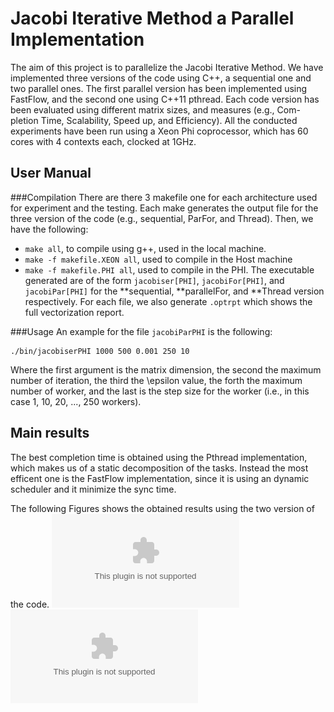 # Jacobi Iterative Method a Parallel Implementation
The aim of this project is to parallelize the Jacobi Iterative Method. 
We have implemented three versions of the code using C++, a sequential one and two parallel ones. 
The first parallel version has been implemented using FastFlow, and the second one using C++11 pthread. 
Each code version has been evaluated using different matrix sizes, and measures (e.g., Com- pletion Time, 
Scalability, Speed up, and Efficiency). All the conducted experiments
have been run using a Xeon Phi coprocessor, which has 60 cores with 4 contexts each, clocked at 1GHz.

## User Manual
###Compilation
There are there 3 makefile one for each architecture used for experiment and the testing. 
Each make generates the output file for the three version of the code (e.g., sequential, ParFor, and Thread). 
Then, we have the following:

- `make all`, to compile using g++, used in the local machine.
- `make -f makefile.XEON all`, used to compile in the Host machine
- `make -f makefile.PHI all`, used to compile in the PHI.
The executable generated are of the form `jacobiser[PHI]`, `jacobiFor[PHI]`, and `jacobiPar[PHI]` for the **sequential, 
**parallelFor, and **Thread version respectively. For each file, we also generate `.optrpt` which shows the 
full vectorization report. 

###Usage
An example for the file `jacobiParPHI` is the following:
```
./bin/jacobiserPHI 1000 500 0.001 250 10
```
Where the first argument is the matrix dimension, the second the maximum number of iteration, 
the third the \epsilon value, the forth the maximum number of worker, and the last is the 
step size for the worker (i.e., in this case 1, 10, 20, ..., 250 workers).

## Main results
The best completion time is obtained using the Pthread implementation, which makes us of a static decomposition
of the tasks. Instead the most efficent one is the FastFlow implementation, since it is using an dynamic scheduler
and it minimize the sync time.

The following Figures shows the obtained results using the two version of the code.
![FOR](ForPHI_.eps)
![PAR](ParPHI_.eps)
